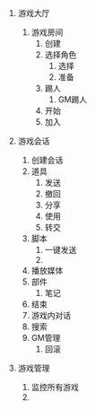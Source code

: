 1. 游戏大厅
   1. 游戏房间
      1. 创建
      2. 选择角色
         1. 选择
         2. 准备
      3. 踢人
         1. GM踢人
      4. 开始
      5. 加入



2. 游戏会话
   1. 创建会话
   2. 道具
      1. 发送
      2. 撤回
      3. 分享
      4. 使用
      5. 转交
   3. 脚本
      1. 一键发送
      2. 
   4. 播放媒体
   5. 部件
      1. 笔记
   6. 结束
   7. 游戏内对话
   8. 搜索
   9. GM管理
      1.  回滚

3. 游戏管理
   1. 监控所有游戏
   2. 